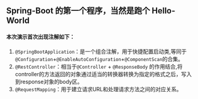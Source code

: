 ## Spring-Boot 的第一个程序，当然是跑个 Hello-World

#### 本次演示首次出现注解如下：

1. `@SpringBootApplication`：是一个组合注解，用于快捷配置启动类,等同于`@Configuration`+`@EnableAutoConfiguration`+`@ComponentScan`的合集。
2. `@RestController`：相当于`@Controller` + `@ResponseBody` 的作用结合,将controller的方法返回的对象通过适当的转换器转换为指定的格式之后，写入到response对象的body区。
3. `@RequestMapping`：用于建立请求URL和处理请求方法之间的对应关系。

